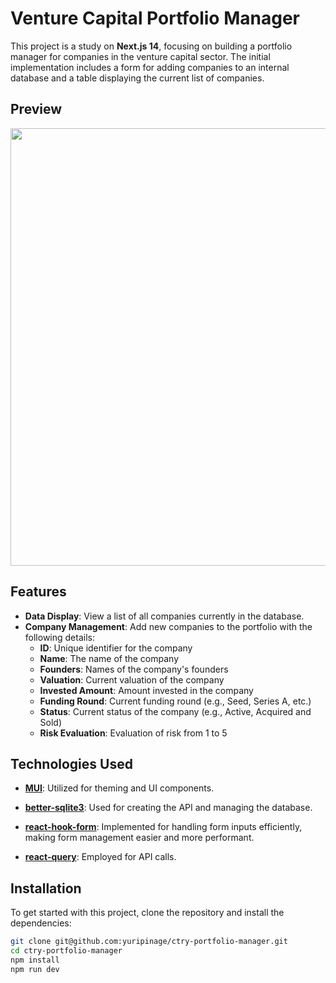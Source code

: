 # Venture Capital Portfolio Manager

This project is a study on **Next.js 14**, focusing on building a portfolio manager for companies in the venture capital sector. The initial implementation includes a form for adding companies to an internal database and a table displaying the current list of companies.

## Preview
<p align="center">
  <img src="https://github.com/user-attachments/assets/33044e42-165a-4cee-8dad-53427200aa21" width="700px"/>
</p>



## Features

- **Data Display**: View a list of all companies currently in the database.
- **Company Management**: Add new companies to the portfolio with the following details:
  - **ID**: Unique identifier for the company
  - **Name**: The name of the company
  - **Founders**: Names of the company's founders
  - **Valuation**: Current valuation of the company
  - **Invested Amount**: Amount invested in the company
  - **Funding Round**: Current funding round (e.g., Seed, Series A, etc.)
  - **Status**: Current status of the company (e.g., Active, Acquired and Sold)
  - **Risk Evaluation**: Evaluation of risk from 1 to 5

## Technologies Used

- **[MUI](https://mui.com/)**: Utilized for theming and UI components.

- **[better-sqlite3](https://github.com/Wizcorp/better-sqlite3)**: Used for creating the API and managing the database.

- **[react-hook-form](https://react-hook-form.com/)**: Implemented for handling form inputs efficiently, making form management easier and more performant.

- **[react-query](https://react-query.tanstack.com/)**: Employed for API calls.

## Installation

To get started with this project, clone the repository and install the dependencies:

```bash
git clone git@github.com:yuripinage/ctry-portfolio-manager.git
cd ctry-portfolio-manager
npm install
npm run dev
```
